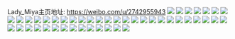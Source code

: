 Lady_Miya主页地址: https://weibo.com/u/2742955943 
![](https://wx4.sinaimg.cn/mw2000/a37e2fa7gy1h94nb56h7vj22402u9u0z.jpg) 
![](https://wx4.sinaimg.cn/mw2000/a37e2fa7gy1h94nb9xyfmj22c03401l2.jpg) 
![](https://wx4.sinaimg.cn/mw2000/a37e2fa7gy1h94nb19ug6j22c0340npl.jpg) 
![](https://wx4.sinaimg.cn/mw2000/a37e2fa7gy1h94nbfwdr6j225h30shdw.jpg) 
![](https://wx4.sinaimg.cn/mw2000/a37e2fa7gy1h94naoi2z3j22c03401l0.jpg) 
![](https://wx4.sinaimg.cn/mw2000/a37e2fa7gy1h94nafx0l8j224t30wqv8.jpg) 
![](https://wx4.sinaimg.cn/mw2000/a37e2fa7gy1h94naknuyqj22c03404qv.jpg) 
![](https://wx4.sinaimg.cn/mw2000/a37e2fa7gy1h94nbbv7vuj22c03407wj.jpg) 
![](https://wx4.sinaimg.cn/mw2000/a37e2fa7gy1h94natl87kj22c03407wm.jpg) 
![](https://wx4.sinaimg.cn/mw2000/a37e2fa7gy1h94nbhxwxbj22c03404qr.jpg) 
![](https://wx4.sinaimg.cn/mw2000/a37e2fa7gy1h8k2v0zh9fj22lc1q84qp.jpg) 
![](https://wx4.sinaimg.cn/mw2000/a37e2fa7gy1h8k2uunn41j22lc1q8e81.jpg) 
![](https://wx4.sinaimg.cn/mw2000/a37e2fa7gy1h8k2v2q82fj22hc1nkb29.jpg) 
![](https://wx4.sinaimg.cn/mw2000/a37e2fa7gy1h8k2uz2rpgj22lc1q8kjl.jpg) 
![](https://wx4.sinaimg.cn/mw2000/a37e2fa7gy1h8k2v3jndoj22lc1gh4qp.jpg) 
![](https://wx4.sinaimg.cn/mw2000/a37e2fa7gy1h8k2uwr9g0j22lc1qsb29.jpg) 
![](https://wx4.sinaimg.cn/mw2000/a37e2fa7gy1h6rcw3v0rjj22802yohdv.jpg) 
![](https://wx4.sinaimg.cn/mw2000/a37e2fa7gy1h6rcvn9hstj20u01924qp.jpg) 
![](https://wx4.sinaimg.cn/mw2000/a37e2fa7gy1h6rcvlykarj22yo280e85.jpg) 
![](https://wx4.sinaimg.cn/mw2000/a37e2fa7gy1h6rcvqn7taj228a30a1l1.jpg) 
![](https://wx4.sinaimg.cn/mw2000/a37e2fa7gy1h6rcvtzlisj22c034t4qt.jpg) 
![](https://wx4.sinaimg.cn/mw2000/a37e2fa7gy1h6rcvml75xj21400u0nel.jpg) 
![](https://wx4.sinaimg.cn/mw2000/a37e2fa7gy1h6q4l905e7j22a82cijz8.jpg) 
![](https://wx4.sinaimg.cn/mw2000/a37e2fa7gy1h6q4l53z2fj22a82c0b2a.jpg) 
![](https://wx4.sinaimg.cn/mw2000/a37e2fa7gy1h6q4ljezikj22a82c0kjm.jpg) 
![](https://wx4.sinaimg.cn/mw2000/a37e2fa7gy1h6q4ll7zcnj22a82cye82.jpg) 
![](https://wx4.sinaimg.cn/mw2000/a37e2fa7gy1h6q4l71igej22a82c0n5m.jpg) 
![](https://wx4.sinaimg.cn/mw2000/a37e2fa7gy1h6q4ldazxlj22a82c0e82.jpg) 
![](https://wx4.sinaimg.cn/mw2000/a37e2fa7gy1h6q4lbnbmrj22c02c0qdu.jpg) 
![](https://wx4.sinaimg.cn/mw2000/a37e2fa7gy1h6q4lf416ij22a82c0kjm.jpg) 
![](https://wx4.sinaimg.cn/mw2000/a37e2fa7gy1h6q4lhl913j22a82c0u0x.jpg) 
![](https://wx4.sinaimg.cn/mw2000/a37e2fa7gy1h6q4lfu5gej22a82c0kjl.jpg) 
![](https://wx4.sinaimg.cn/mw2000/a37e2fa7gy1h6q4lr0axqj20u00umte5.jpg) 
![](https://wx4.sinaimg.cn/mw2000/a37e2fa7gy1h6q4l9l0vyj20u00umt9n.jpg) 
![](https://wx4.sinaimg.cn/mw2000/a37e2fa7gy1h6q4lm2ysfj22a82c04qp.jpg) 
![](https://wx4.sinaimg.cn/mw2000/a37e2fa7gy1h6q4lnb6ajj22a82c0npd.jpg) 
![](https://wx4.sinaimg.cn/mw2000/a37e2fa7gy1h6q4lo2ns3j22a82c0n9b.jpg) 
![](https://wx4.sinaimg.cn/mw2000/a37e2fa7gy1h6q4lorsnsj22a82c0gqr.jpg) 
![](https://wx4.sinaimg.cn/mw2000/a37e2fa7gy1h6q4lph0a3j22a82c0grw.jpg) 
![](https://wx4.sinaimg.cn/mw2000/a37e2fa7gy1h6otwj15wwj22c0340qh2.jpg) 
![](https://wx4.sinaimg.cn/mw2000/a37e2fa7gy1h6otwsw37ij22c0340b2d.jpg) 
![](https://wx4.sinaimg.cn/mw2000/a37e2fa7gy1h6otwh05pnj22c0296b2b.jpg) 
![](https://wx4.sinaimg.cn/mw2000/a37e2fa7gy1h6otww8lsdj221n32gx6r.jpg) 
![](https://wx4.sinaimg.cn/mw2000/a37e2fa7gy1h6otwliydwj224836c4qp.jpg) 
![](https://wx4.sinaimg.cn/mw2000/a37e2fa7gy1h6otwti5ldj20tq0hun4h.jpg) 
![](https://wx4.sinaimg.cn/mw2000/a37e2fa7gy1h6otwetk6yj22c03404qs.jpg) 
